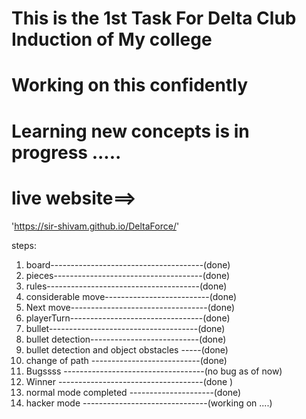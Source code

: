 # This is the 1st Task For Delta Club Induction of My college 
# Working on this confidently 
# Learning new concepts is in progress .....


# live website==>
 'https://sir-shivam.github.io/DeltaForce/'


 steps:
 1) board--------------------------------------(done)
 2) pieces-------------------------------------(done)
 3) rules--------------------------------------(done)
 4) considerable move--------------------------(done)
 5) Next move----------------------------------(done)
 6) playerTurn---------------------------------(done)
 7) bullet-------------------------------------(done)
 8) bullet detection---------------------------(done)
 9) bullet detection and object obstacles -----(done)
 10) change of path ---------------------------(done)
11) Bugssss -----------------------------------(no bug as of now)
12) Winner ------------------------------------(done )
13) normal mode completed ---------------------(done)
14) hacker mode -------------------------------(working on ....)